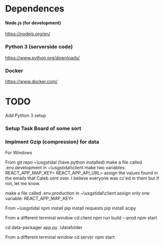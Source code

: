 # Dependences 
#### Node.js (for development)
https://nodejs.org/en/


### Python 3 (serverside code)
https://www.python.org/downloads/


### Docker
https://www.docker.com/


# TODO
Add Python 3 setup

### Setup Task Board of some sort



### Implment Gzip (compression) for data

For Windows

From git repo ~\usgstidal (have python installed)
make a file called .env.development in ~\usgstidal\client
make two variables:
    REACT_APP_MAP_KEY=
    REACT_APP_API_URL=
assign the values found in the emails that Caleb sent over. I believe everyone was cc'ed in them but if not, let me know.

make a file called .env.production in ~\usgstidal\client
assign only one variable:
    REACT_APP_MAP_KEY=

From ~\usgstidal
npm install
pip install requests
pip install scipy

From a different terminal window
cd client
npm run build --prod
npm start

cd data-packager
app.py .\datafolder

From a different terminal window
cd server
npm start